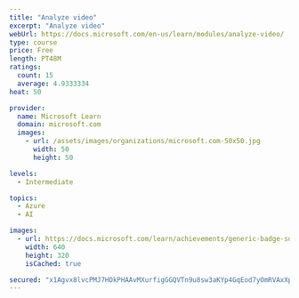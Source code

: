 ```yaml
---
title: "Analyze video"
excerpt: "Analyze video"
webUrl: https://docs.microsoft.com/en-us/learn/modules/analyze-video/
type: course
price: Free
length: PT48M
ratings:
  count: 15
  average: 4.9333334
heat: 50

provider:
  name: Microsoft Learn
  domain: microsoft.com
  images:
    - url: /assets/images/organizations/microsoft.com-50x50.jpg
      width: 50
      height: 50

levels:
  - Intermediate

topics:
  - Azure
  - AI

images:
  - url: https://docs.microsoft.com/learn/achievements/generic-badge-social.png
    width: 640
    height: 320
    isCached: true

secured: "x1Agvx8lvcPMJ7HOkPHAAvMXurfigGGQVTn9u8sw3aKYp4GqEod7yOmRVAxXp9xNuvNWpuuRZnQOCSwEKjZpew+DkH8lvgBDce4ilxX9fSOts8R+eh28oamW2odH5PDuqYt8ARoeCMc2TNrm32shtJy5suA+ZC+7CJdg91LZxauL4LGhwGginPRIttGfFbbSFpVl4dPknXoQaX9xZv2QYnHB6moTfW9TYK3CgOlGy7/ZxZYcH72Iu+iT902yhrqBzB5sZ0z3AMvTVUZs1LfjBoYCNVaIrbIe6b5l6H721qZzmdCuBLqBd20kUAqV44tPbNnXCn9A4QPJyfEyDbdHl5n1nqqPPVFBTLFroqH2403Rnxpms5/XhYUzn1JzdOek3R+18xcuekOwdsz6xeQ7fopLFXHqq8hpLUktemg1Jm8=;NwVgSlyh+XAFKdgdCu1VDg=="
---
```



